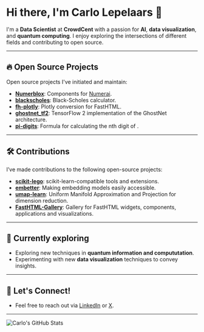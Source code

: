 # Hi there, I'm Carlo Lepelaars 👋

I'm a **Data Scientist** at **CrowdCent** with a passion for **AI**, **data visualization**, and **quantum computing**. I enjoy exploring the intersections of different fields and contributing to open source.

---

## 🔥 Open Source Projects
Open source projects I've initiated and maintain:

- **[Numerblox](https://github.com/crowdcent/numerblox)**: Components for [Numerai](https://numer.ai).
- **[blackscholes](https://github.com/carlolepelaars/blackscholes)**: Black-Scholes calculator.
- **[fh-plotly](https://github.com/carlolepelaars/fh-plotly)**: Plotly conversion for FastHTML.
- **[ghostnet_tf2](https://github.com/carlolepelaars/ghostnet_tf2)**: TensorFlow 2 implementation of the GhostNet architecture.
- **[pi-digits](https://github.com/carlolepelaars/pi-digits)**: Formula for calculating the nth digit of .

---

## 🛠️ Contributions
I’ve made contributions to the following open-source projects:

- **[scikit-lego](https://github.com/koaning/scikit-lego)**: scikit-learn-compatible tools and extensions.
- **[embetter](https://github.com/koaning/embetter)**: Making embedding models easily accessible.
- **[umap-learn](https://github.com/lmcinnes/umap)**: Uniform Manifold Approximation and Projection for dimension reduction.
- **[FastHTML-Gallery](https://github.com/carlolepelaars/FastHTML-Gallery)**: Gallery for FastHTML widgets, components, applications and visualizations.

---

## 🌱 Currently exploring
- Exploring new techniques in **quantum information and compututation**.
- Experimenting with new **data visualization** techniques to convey insights.

---

## 💬 Let's Connect!
- Feel free to reach out via [LinkedIn](https://www.linkedin.com/in/carlolepelaars/) or [X](https://x.com/carlolepelaars).

---

![Carlo's GitHub Stats](https://github-readme-stats.vercel.app/api?username=carlolepelaars&show_icons=true)
